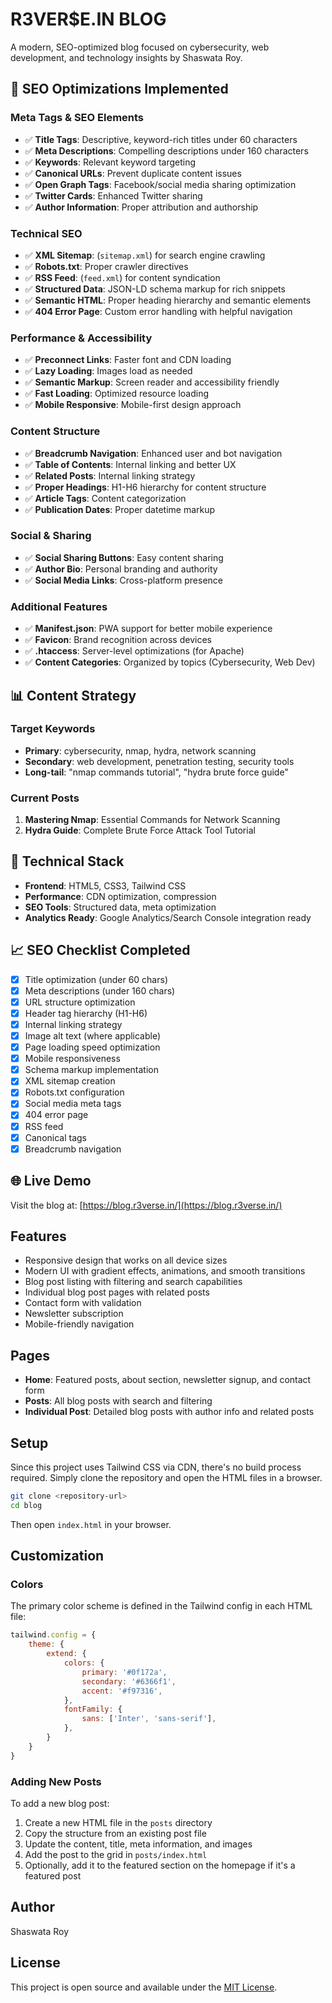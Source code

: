 # R3VER$E.IN BLOG

A modern, SEO-optimized blog focused on cybersecurity, web development, and technology insights by Shaswata Roy.

## 🚀 SEO Optimizations Implemented

### Meta Tags & SEO Elements
- ✅ **Title Tags**: Descriptive, keyword-rich titles under 60 characters
- ✅ **Meta Descriptions**: Compelling descriptions under 160 characters
- ✅ **Keywords**: Relevant keyword targeting
- ✅ **Canonical URLs**: Prevent duplicate content issues
- ✅ **Open Graph Tags**: Facebook/social media sharing optimization
- ✅ **Twitter Cards**: Enhanced Twitter sharing
- ✅ **Author Information**: Proper attribution and authorship

### Technical SEO
- ✅ **XML Sitemap**: (`sitemap.xml`) for search engine crawling
- ✅ **Robots.txt**: Proper crawler directives
- ✅ **RSS Feed**: (`feed.xml`) for content syndication
- ✅ **Structured Data**: JSON-LD schema markup for rich snippets
- ✅ **Semantic HTML**: Proper heading hierarchy and semantic elements
- ✅ **404 Error Page**: Custom error handling with helpful navigation

### Performance & Accessibility
- ✅ **Preconnect Links**: Faster font and CDN loading
- ✅ **Lazy Loading**: Images load as needed
- ✅ **Semantic Markup**: Screen reader and accessibility friendly
- ✅ **Fast Loading**: Optimized resource loading
- ✅ **Mobile Responsive**: Mobile-first design approach

### Content Structure
- ✅ **Breadcrumb Navigation**: Enhanced user and bot navigation
- ✅ **Table of Contents**: Internal linking and better UX
- ✅ **Related Posts**: Internal linking strategy
- ✅ **Proper Headings**: H1-H6 hierarchy for content structure
- ✅ **Article Tags**: Content categorization
- ✅ **Publication Dates**: Proper datetime markup

### Social & Sharing
- ✅ **Social Sharing Buttons**: Easy content sharing
- ✅ **Author Bio**: Personal branding and authority
- ✅ **Social Media Links**: Cross-platform presence

### Additional Features
- ✅ **Manifest.json**: PWA support for better mobile experience
- ✅ **Favicon**: Brand recognition across devices
- ✅ **.htaccess**: Server-level optimizations (for Apache)
- ✅ **Content Categories**: Organized by topics (Cybersecurity, Web Dev)

## 📊 Content Strategy

### Target Keywords
- **Primary**: cybersecurity, nmap, hydra, network scanning
- **Secondary**: web development, penetration testing, security tools
- **Long-tail**: "nmap commands tutorial", "hydra brute force guide"

### Current Posts
1. **Mastering Nmap**: Essential Commands for Network Scanning
2. **Hydra Guide**: Complete Brute Force Attack Tool Tutorial

## 🔧 Technical Stack

- **Frontend**: HTML5, CSS3, Tailwind CSS
- **Performance**: CDN optimization, compression
- **SEO Tools**: Structured data, meta optimization
- **Analytics Ready**: Google Analytics/Search Console integration ready

## 📈 SEO Checklist Completed

- [x] Title optimization (under 60 chars)
- [x] Meta descriptions (under 160 chars)
- [x] URL structure optimization
- [x] Header tag hierarchy (H1-H6)
- [x] Internal linking strategy
- [x] Image alt text (where applicable)
- [x] Page loading speed optimization
- [x] Mobile responsiveness
- [x] Schema markup implementation
- [x] XML sitemap creation
- [x] Robots.txt configuration
- [x] Social media meta tags
- [x] 404 error page
- [x] RSS feed
- [x] Canonical tags
- [x] Breadcrumb navigation

## 🌐 Live Demo

Visit the blog at: [https://blog.r3verse.in/](https://blog.r3verse.in/)

## Features

- Responsive design that works on all device sizes
- Modern UI with gradient effects, animations, and smooth transitions
- Blog post listing with filtering and search capabilities
- Individual blog post pages with related posts
- Contact form with validation
- Newsletter subscription
- Mobile-friendly navigation

## Pages

- **Home**: Featured posts, about section, newsletter signup, and contact form
- **Posts**: All blog posts with search and filtering
- **Individual Post**: Detailed blog posts with author info and related posts

## Setup

Since this project uses Tailwind CSS via CDN, there's no build process required. Simply clone the repository and open the HTML files in a browser.

```bash
git clone <repository-url>
cd blog
```

Then open `index.html` in your browser.

## Customization

### Colors

The primary color scheme is defined in the Tailwind config in each HTML file:

```javascript
tailwind.config = {
    theme: {
        extend: {
            colors: {
                primary: '#0f172a',
                secondary: '#6366f1',
                accent: '#f97316',
            },
            fontFamily: {
                sans: ['Inter', 'sans-serif'],
            },
        }
    }
}
```

### Adding New Posts

To add a new blog post:

1. Create a new HTML file in the `posts` directory
2. Copy the structure from an existing post file
3. Update the content, title, meta information, and images
4. Add the post to the grid in `posts/index.html`
5. Optionally, add it to the featured section on the homepage if it's a featured post

## Author

Shaswata Roy

## License

This project is open source and available under the [MIT License](LICENSE). 